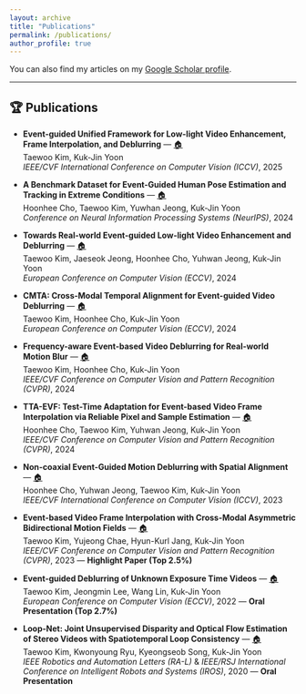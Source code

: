 ```yaml
---
layout: archive
title: "Publications"
permalink: /publications/
author_profile: true
---
```


You can also find my articles on my [Google Scholar profile](https://scholar.google.com/citations?user=SzKw5oYAAAAJ).

---

## 🏆 Publications

- **Event-guided Unified Framework for Low-light Video Enhancement, Frame Interpolation, and Deblurring** — [🏠](https://openaccess.thecvf.com/content/ICCV2025/papers/Kim_Event-guided_Unified_Framework_for_Low-light_Video_Enhancement_Frame_Interpolation_and_ICCV_2025_paper.pdf)  
  Taewoo Kim, Kuk-Jin Yoon  
  *IEEE/CVF International Conference on Computer Vision (ICCV)*, 2025


- **A Benchmark Dataset for Event-Guided Human Pose Estimation and Tracking in Extreme Conditions** — [🏠](https://proceedings.neurips.cc/paper_files/paper/2024/file/f304e427cfe6bb762fe1bf18516c8a87-Paper-Datasets_and_Benchmarks_Track.pdf)  
  Hoonhee Cho, Taewoo Kim, Yuwhan Jeong, Kuk-Jin Yoon  
  *Conference on Neural Information Processing Systems (NeurIPS)*, 2024  


- **Towards Real-world Event-guided Low-light Video Enhancement and Deblurring** — [🏠](https://arxiv.org/pdf/2408.14916)  
  Taewoo Kim, Jaeseok Jeong, Hoonhee Cho, Yuhwan Jeong, Kuk-Jin Yoon  
  *European Conference on Computer Vision (ECCV)*, 2024  

- **CMTA: Cross-Modal Temporal Alignment for Event-guided Video Deblurring** — [🏠](https://arxiv.org/pdf/2408.14930)  
  Taewoo Kim, Hoonhee Cho, Kuk-Jin Yoon  
  *European Conference on Computer Vision (ECCV)*, 2024  

- **Frequency-aware Event-based Video Deblurring for Real-world Motion Blur** — [🏠](https://openaccess.thecvf.com/content/CVPR2024/papers/Kim_Frequency-aware_Event-based_Video_Deblurring_for_Real-World_Motion_Blur_CVPR_2024_paper.pdf)  
  Taewoo Kim, Hoonhee Cho, Kuk-Jin Yoon  
  *IEEE/CVF Conference on Computer Vision and Pattern Recognition (CVPR)*, 2024  

- **TTA-EVF: Test-Time Adaptation for Event-based Video Frame Interpolation via Reliable Pixel and Sample Estimation** — [🏠](https://openaccess.thecvf.com/content/CVPR2024/papers/Cho_TTA-EVF_Test-Time_Adaptation_for_Event-based_Video_Frame_Interpolation_via_Reliable_CVPR_2024_paper.pdf)  
  Hoonhee Cho, Taewoo Kim, Yuhwan Jeong, Kuk-Jin Yoon  
  *IEEE/CVF Conference on Computer Vision and Pattern Recognition (CVPR)*, 2024  

- **Non-coaxial Event-Guided Motion Deblurring with Spatial Alignment** — [🏠](https://openaccess.thecvf.com/content/ICCV2023/papers/Cho_Non-Coaxial_Event-Guided_Motion_Deblurring_with_Spatial_Alignment_ICCV_2023_paper.pdf)  
  Hoonhee Cho, Yuhwan Jeong, Taewoo Kim, Kuk-Jin Yoon  
  *IEEE/CVF International Conference on Computer Vision (ICCV)*, 2023  

- **Event-based Video Frame Interpolation with Cross-Modal Asymmetric Bidirectional Motion Fields** — [🏠](https://arxiv.org/pdf/2502.13716)  
  Taewoo Kim, Yujeong Chae, Hyun-Kurl Jang, Kuk-Jin Yoon  
  *IEEE/CVF Conference on Computer Vision and Pattern Recognition (CVPR)*, 2023 — **Highlight Paper (Top 2.5%)**

- **Event-guided Deblurring of Unknown Exposure Time Videos** — [🏠](https://arxiv.org/abs/2112.06988)  
  Taewoo Kim, Jeongmin Lee, Wang Lin, Kuk-Jin Yoon  
  *European Conference on Computer Vision (ECCV)*, 2022 — **Oral Presentation (Top 2.7%)**

- **Loop-Net: Joint Unsupervised Disparity and Optical Flow Estimation of Stereo Videos with Spatiotemporal Loop Consistency** — [🏠](https://ieeexplore.ieee.org/document/9140315)  
  Taewoo Kim, Kwonyoung Ryu, Kyeongseob Song, Kuk-Jin Yoon  
  *IEEE Robotics and Automation Letters (RA-L)* & *IEEE/RSJ International Conference on Intelligent Robots and Systems (IROS)*, 2020 — **Oral Presentation**
